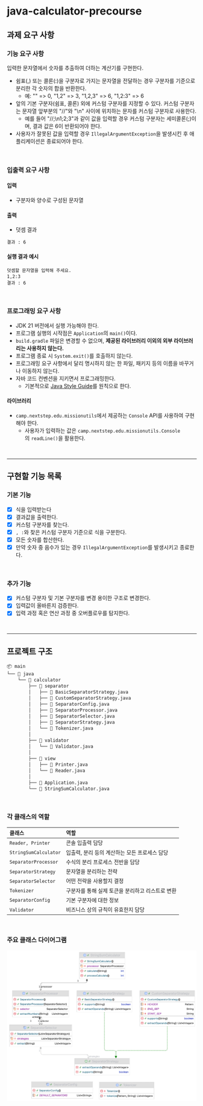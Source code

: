 # **java-calculator-precourse**

## 과제 요구 사항
### **기능 요구 사항**

입력한 문자열에서 숫자를 추출하여 더하는 계산기를 구현한다.

- 쉼표(,) 또는 콜론(:)을 구분자로 가지는 문자열을 전달하는 경우 구분자를 기준으로 분리한 각 숫자의 합을 반환한다.
    - 예: "" => 0, "1,2" => 3, "1,2,3" => 6, "1,2:3" => 6
- 앞의 기본 구분자(쉼표, 콜론) 외에 커스텀 구분자를 지정할 수 있다. 커스텀 구분자는 문자열 앞부분의 "//"와 "\n" 사이에 위치하는 문자를 커스텀 구분자로 사용한다.
    - 예를 들어 "//;\n1;2;3"과 같이 값을 입력할 경우 커스텀 구분자는 세미콜론(;)이며, 결과 값은 6이 반환되어야 한다.
- 사용자가 잘못된 값을 입력할 경우 `IllegalArgumentException`을 발생시킨 후 애플리케이션은 종료되어야 한다.
    
<br/>  

### **입출력 요구 사항**
#### **입력**
- 구분자와 양수로 구성된 문자열

#### **출력**
- 덧셈 결과
```
결과 : 6
```

#### **실행 결과 예시**
```
덧셈할 문자열을 입력해 주세요.
1,2:3
결과 : 6
```
<br/>  


### **프로그래밍 요구 사항**
- JDK 21 버전에서 실행 가능해야 한다.
- 프로그램 실행의 시작점은 `Application`의 `main()`이다.
- `build.gradle` 파일은 변경할 수 없으며, **제공된 라이브러리 이외의 외부 라이브러리는 사용하지 않는다.**
- 프로그램 종료 시 `System.exit()`를 호출하지 않는다.
- 프로그래밍 요구 사항에서 달리 명시하지 않는 한 파일, 패키지 등의 이름을 바꾸거나 이동하지 않는다.
- 자바 코드 컨벤션을 지키면서 프로그래밍한다.
    - 기본적으로 [Java Style Guide](https://github.com/woowacourse/woowacourse-docs/blob/main/styleguide/java)를 원칙으로 한다.

#### **라이브러리**

- `camp.nextstep.edu.missionutils`에서 제공하는 `Console` API를 사용하여 구현해야 한다.
    - 사용자가 입력하는 값은 `camp.nextstep.edu.missionutils.Console`의 `readLine()`을 활용한다.
<br/>  


---
## 구현할 기능 목록
### 기본 기능
- [x]  식을 입력받는다
- [x]  결과값을 출력한다.
- [x]  커스텀 구분자를 찾는다.
- [x]  `, :`와 찾은 커스텀 구분자 기준으로 식을 구분한다.
- [x]  모든 숫자를 합산한다.
- [x]  만약 숫자 중 음수가 있는 경우 `IllegalArgumentException`를 발생시키고 종료한다.

<br/>

### 추가 기능
- [x] 커스텀 구분자 및 기본 구분자를 변경 용이한 구조로 변경한다.
- [x] 입력값이 올바른지 검증한다.
- [x] 입력 과정 혹은 연산 과정 중 오버플로우를 탐지한다.

<br/>


---
## 프로젝트 구조
```angular2html
📦 main
└── 📂 java
    └── 📂 calculator
        ├── 📂 separator
        │   ├── 📄 BasicSeparatorStrategy.java
        │   ├── 📄 CustomSeparatorStrategy.java
        │   ├── 📄 SeparatorConfig.java
        │   ├── 📄 SeparatorProcessor.java
        │   ├── 📄 SeparatorSelector.java
        │   ├── 📄 SeparatorStrategy.java
        │   └── 📄 Tokenizer.java
        │
        ├── 📂 validator
        │   └── 📄 Validator.java
        │
        ├── 📂 view
        │   ├── 📄 Printer.java
        │   └── 📄 Reader.java
        │
        ├── 📄 Application.java
        └── 📄 StringSumCalculator.java
```
<br/>  

### 각 클래스의 역할
| 클래스                    | 역할                                  |
|:-----------------------|:------------------------------------|
| `Reader, Printer`      | 콘솔 입출력 담당                           |
| `StringSumCalculator`  | 입출력, 분리 등의 계산하는 모든 프로세스 담당          |
| `SeparatorProcessor`   | 수식의 분리 프로세스 전반을 담당                  |
| `SeparatorStrategy`    | 문자열을 분리하는 전략                        |
| `SeparatorSelector`    | 어떤 전략을 사용할지 결정                      |
| `Tokenizer`            | 구분자를 통해 실제 토큰을 분리하고 리스트로 변환         |
| `SeparatorConfig`      | 기본 구분자에 대한 정보                       |
| `Validator`            | 비즈니스 상의 규칙이 유효한지 담당                 |

<br/>

### 주요 클래스 다이어그램
![img.png](img.png)

